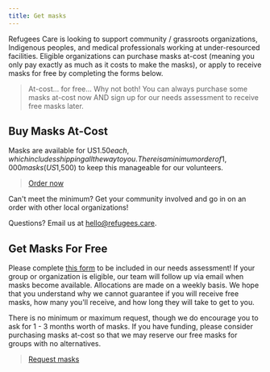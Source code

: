 ```yaml
---
title: Get masks
---
```


Refugees Care is looking to support community / grassroots organizations,
Indigenous peoples, and medical professionals working at under-resourced
facilities. Eligible organizations can purchase masks at-cost (meaning you only
pay exactly as much as it costs to make the masks), or apply to receive masks
for free by completing the forms below.

> At-cost... for free... Why not both! You can always purchase some masks
> at-cost now AND sign up for our needs assessment to receive free masks later.

## Buy Masks At-Cost

Masks are available for
US$1.50 each, which includes shipping all the way to you. There is a minimum order of 1,000 masks (US$1,500)
to keep this manageable for our volunteers.

> [Order now](https://forms.gle/kBrSmH4NCrKZV8yW7)

Can't meet the minimum? Get your community involved and go in on an order with
other local organizations!

Questions? Email us at [hello@refugees.care](mailto:hello@refugees.care).

## Get Masks For Free

Please complete [this form](https://forms.gle/BKjTXX7rqRwg6afZ8) to be included
in our needs assessment! If your group or organization is eligible, our team
will follow up via email when masks become available. Allocations are made on a
weekly basis. We hope that you understand why we cannot guarantee if you will
receive free masks, how many you'll receive, and how long they will take to get
to you.

There is no minimum or maximum request, though we do encourage you to ask for
1 - 3 months worth of masks. If you have funding, please consider purchasing
masks at-cost so that we may reserve our free masks for groups with no
alternatives.

> [Request masks](https://forms.gle/BKjTXX7rqRwg6afZ8)
